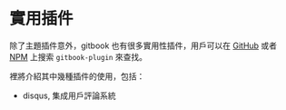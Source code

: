 # 實用插件

除了主題插件意外，gitbook 也有很多實用性插件，用戶可以在 [GitHub](https://github.com/GitbookIO/gitbook) 或者 [NPM](https://www.npmjs.com) 上搜索 `gitbook-plugin` 來查找。

裡將介紹其中幾種插件的使用，包括：

- disqus, 集成用戶評論系統
